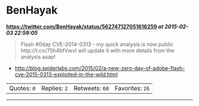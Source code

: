 # BenHayak
**https://twitter.com/BenHayak/status/562747127051616259 _at 2015-02-03 22:59:05_**
<blockquote>
Flash #0day CVE-2014-0313 - my quick analysis is now public http://t.co/75h4bfVwvI will update it with more details from the analysis asap!
</blockquote>

* http://blog.spiderlabs.com/2015/02/a-new-zero-day-of-adobe-flash-cve-2015-0313-exploited-in-the-wild.html

<table><tr>
<td>Quotes: <code>0</code></td>
<td>Replies: <code>2</code></td>
<td>Retweets: <code>60</code></td>
<td>Favorites: <code>26</code></td>
</tr></table>

---

